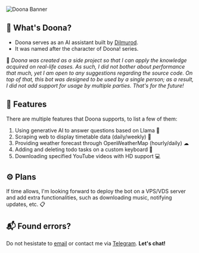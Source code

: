 ![Doona Banner](https://github.com/thisisdilmurod/doona-bot/assets/100064552/04d7951c-c1c6-452c-ad45-0dd25c44ca5f)

## 🧩 What's Doona?

- Doona serves as an AI assistant built by [Dilmurod](https://github.com/thisisdilmurod).
- It was named after the character of Doona! series.

🚧 *Doona was created as a side project so that I can apply the knowledge acquired on real-life cases. As such, I did not bother about performance that much, yet I am open to any suggestions regarding the source code. On top of that, this bot was designed to be used by a single person; as a result, I did not add support for usage by multiple parties. That's for the future!*

## 📌 Features

There are multiple features that Doona supports, to list a few of them:

1. Using generative AI to answer questions based on Llama 🤖
2. Scraping web to display timetable data (daily/weekly) 🔎
3. Providing weather forecast through OpenWeatherMap (hourly/daily) ☁
4. Adding and deleting todo tasks on a custom keyboard 📑
5. Downloading specified YouTube videos with HD support 💻

## ⚙ Plans
If time allows, I'm looking forward to deploy the bot on a VPS/VDS server and add extra functionalities, such as downloading music, notifying updates, etc. 📋

## 📬 Found errors?

Do not hesistate to [email](mailto:dilmurod.abdusamadov2004@gmail.com) or contact me via [Telegram](https://t.me/thisisdiImurod). <b>Let's chat!</b>
